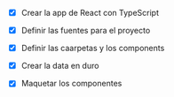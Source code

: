 - [x] Crear la app de React con TypeScript
- [x] Definir las fuentes para el proyecto
- [x] Definir las caarpetas y los components

- [x] Crear la data en duro
- [x] Maquetar los componentes
